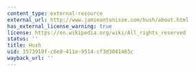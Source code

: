 ```yaml
---
content_type: external-resource
external_url: http://www.jamieantonisse.com/hush/about.html
has_external_license_warning: true
license: https://en.wikipedia.org/wiki/All_rights_reserved
status: ''
title: Hush
uid: 3573919f-c6e8-411e-9514-cf3d3041465c
wayback_url: ''
---
```


